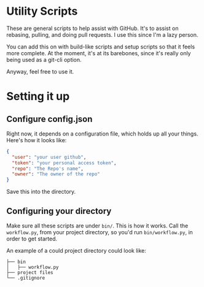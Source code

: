 # Utility Scripts

These are general scripts to help assist with GitHub. It's to assist on rebasing, pulling, and doing pull requests. I use this since I'm a lazy person. 

You can add this on with build-like scripts and setup scripts so that it feels more complete. At the moment, it's at its barebones, since it's really only being used as a git-cli option.

Anyway, feel free to use it.

# Setting it up

## Configure config.json

Right now, it depends on a configuration file, which holds up all your things. Here's how it looks like:

```json
{
  "user": "your user github",
  "token": "your personal access token",
  "repo": "The Repo's name",
  "owner": "The owner of the repo"
}
```

Save this into the directory.

## Configuring your directory

Make sure all these scripts are under `bin/`. This is how it works. Call the `workflow.py`, from your project directory, so you'd run `bin/workflow.py`, in order to get started.

An example of a could project directory could look like:

```
├── bin
│   ├── workflow.py
├── project files
└── .gitignore
```